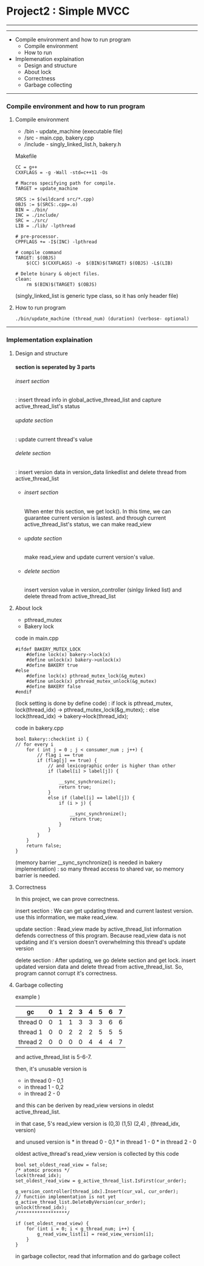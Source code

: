 # Project2 : Simple MVCC

---
---

* Compile environment and how to run program
    - Compile environment
    - How to run
* Implemenation explaination
    - Design and structure
    - About lock
    - Correctness
    - Garbage collecting

---

### Compile environment and how to run program
1) Compile environment
    
    * /bin - update_machine (executable file)
    * /src - main.cpp, bakery.cpp
    * /include - singly_linked_list.h, bakery.h
    
    Makefile
    ```
    CC = g++
    CXXFLAGS = -g -Wall -std=c++11 -Os

    # Macros specifying path for compile.
    TARGET = update_machine

    SRCS := $(wildcard src/*.cpp)
    OBJS := $(SRCS:.cpp=.o)
    BIN = ./bin/
    INC = ./include/
    SRC = ./src/
    LIB = ./lib/ -lpthread

    # pre-processor.
    CPPFLAGS += -I$(INC) -lpthread

    # compile command
    TARGET: $(OBJS)
	    $(CC) $(CXXFLAGS) -o  $(BIN)$(TARGET) $(OBJS) -L$(LIB)

    # Delete binary & object files.
    clean:
	    rm $(BIN)$(TARGET) $(OBJS)
    ```
    (singly_linked_list is generic type class, so it has only header file)
    

2) How to run program

    ```
    ./bin/update_machine (thread_num) (duration) (verbose- optional)
    ```
---    
    
### Implementation explaination

1) Design and structure
    
    #### section is seperated by 3 parts
    
    ###### insert section
    : insert thread info in global_active_thread_list and capture active_thread_list's status
    ###### update section
    : update current thread's value
    ###### delete section
    : insert version data in version_data linkedlist and delete thread from active_thread_list
    
    - ###### insert section
        When enter this section, we get lock(). In this time, we can guarantee current version is lastest. and through current active_thread_list's status, we can make read_view
    - ###### update section
        make read_view and update current version's value.
    - ###### delete section
        insert version value in version_controller (sinlgy linked list) and delete thread from active_thread_list

2) About lock

    * pthread_mutex
    * Bakery lock
    
    code in  main.cpp
    
    ```
    #ifdef BAKERY_MUTEX_LOCK
        #define lock(x) bakery->lock(x)
        #define unlock(x) bakery->unlock(x)
        #define BAKERY true
    #else
        #define lock(x) pthread_mutex_lock(&g_mutex)
        #define unlock(x) pthread_mutex_unlock(&g_mutex)
        #define BAKERY false
    #endif
    ```
    (lock setting is done by define code)
    : if lock is pthread_mutex, lock(thread_idx) -> pthread_mutex_lock(&g_mutex);
    : else lock(thread_idx) -> bakery->lock(thread_idx);
    
    code in bakery.cpp
    
    ```
    bool Bakery::check(int i) {
    // for every i
        for ( int j = 0 ; j < consumer_num ; j++) {
            // flag i == true
            if (flag[j] == true) {
                // and lexicographic order is higher than other
                if (label[i] > label[j]) {

                    __sync_synchronize();
                    return true;
                }
                else if (label[i] == label[j]) {
                    if (i > j) {

                        __sync_synchronize();
                        return true;
                    }
                }
            }
        }
        return false;
    }
    ```
    (memory barrier __sync_synchronize() is needed in bakery implementation)
    : so many thread access to shared var, so memory barrier is needed.
    

3) Correctness
    
    In this project, we can prove correctness.
    
    insert section
    : We can get updating thread and current lastest version. use this information, we make read_view.
    
    update section
    : Read_view made by active_thread_list information defends correctness of this program. Because read_view data is not updating and it's version doesn't overwhelming this thread's update version
    
    delete section
    : After updating, we go delete section and get lock. insert updated version data and delete thread from active_thread_list. So, program cannot corrupt it's correctness.
    
        
4) Garbage collecting

    example )

     gc  | 0 | 1 | 2 | 3 | 4 | 5 | 6 | 7 |
    ------------|- | -| -|-|-|-|-|-|
    thread 0    | 0 | 1 | 1 | 3|3|3|6|6|
    thread 1    |0|0|2|2|2|5|5|5|
    thread 2    |0|0|0|0|4|4|4|7|
    
    and active_thread_list is   5-6-7.
    
    then, it's unusable version is 
    * in thread 0 - 0,1
    * in thread 1 - 0,2
    * in thread 2 - 0
    
    and this can be deriven by read_view versions in oledst active_thread_list.
    
    in that case, 5's read_view version is (0,3) (1,5) (2,4) , (thread_idx, version)
    
    and unused version is
        * in thread 0 - 0,1
        * in thread 1 - 0
        * in thread 2 - 0

    oldest active_thread's read_view version is collected by this code
    
    ```
    bool set_oldest_read_view = false;
    /* atomic process */
    lock(thread_idx);
    set_oldest_read_view = g_active_thread_list.IsFirst(cur_order);

    g_version_controller[thread_idx].Insert(cur_val, cur_order);
    // function implementation is not yet
    g_active_thread_list.DeleteByVersion(cur_order);
    unlock(thread_idx);
    /******************/

    if (set_oldest_read_view) {
        for (int i = 0; i < g_thread_num; i++) {
            g_read_view_list[i] = read_view_version[i];
        }
    }
    ```

    in garbage collector, read that information and do garbage collect
    
    
    
    
    

